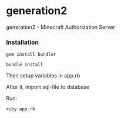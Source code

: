 generation2
===========

generation2 - Minecraft Authorization Server

### Installation

	gem install bundler

	bundle install

Then setup variables in app.rb

After it, import sql-file to database

Run:

	ruby app.rb

